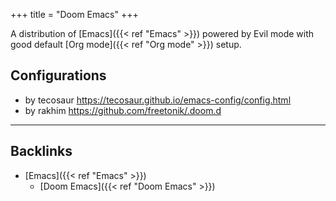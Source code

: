 +++
title = "Doom Emacs"
+++


A distribution of [Emacs]({{< ref "Emacs" >}}) powered by Evil mode with good default [Org mode]({{< ref "Org mode" >}}) setup.

## Configurations
- by tecosaur https://tecosaur.github.io/emacs-config/config.html
- by rakhim https://github.com/freetonik/.doom.d


---
## Backlinks
* [Emacs]({{< ref "Emacs" >}})
	* [Doom Emacs]({{< ref "Doom Emacs" >}})

